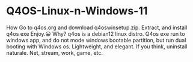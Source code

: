 # Q4OS-Linux-n-Windows-11
How
Go to q4os.org and download q4oswinsetup.zip.
Extract, and install q4os exe
Enjoy.😀
Why? q4os is a debian12 linux distro. Q4os exe run to windows app, and do not mode windows bootable partition, but run dual booting with Windows os. Lightweight, and elegant. If you think, uninstall naturale. Net, stream, work, game, etc. 
